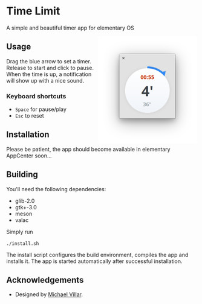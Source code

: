# Time Limit

A simple and beautiful timer app for elementary OS

<img src="screenshots/App.png?raw=true" width="262" align="right">

## Usage

Drag the blue arrow to set a timer. Release to start and click to pause.
When the time is up, a notification will show up with a nice sound.

### Keyboard shortcuts

- `Space` for pause/play
- `Esc` to reset

## Installation

Please be patient, the app should become available in elementary AppCenter soon...

## Building

You'll need the following dependencies:
* glib-2.0
* gtk+-3.0
* meson
* valac

Simply run

```
./install.sh
```

The install script configures the build environment, compiles the app and installs it.
The app is started automatically after successful installation.

## Acknowledgements

- Designed by [Michael Villar](https://github.com/michaelvillar/timer-app).
